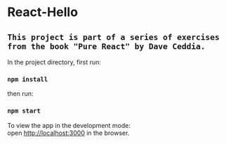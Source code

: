 
# React-Hello
## `This project is part of a series of exercises from the book "Pure React" by Dave Ceddia.`

In the project directory, first run:
### `npm install`

then run: 
### `npm start`

To view the app in the development mode:<br />
open [http://localhost:3000](http://localhost:3000) in the browser.

